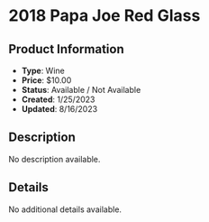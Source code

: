 # 2018 Papa Joe Red Glass

## Product Information
- **Type**: Wine
- **Price**: $10.00
- **Status**: Available / Not Available
- **Created**: 1/25/2023
- **Updated**: 8/16/2023

## Description
No description available.



## Details
No additional details available.
